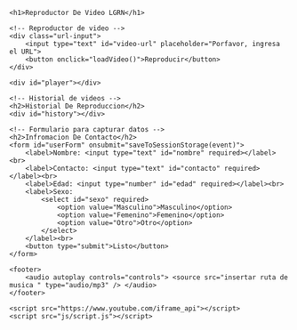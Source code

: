 

<!DOCTYPE html>
<html lang="es">
<head>
    <meta charset="UTF-8">
    <title>Reproductor de Video con Formulario</title>
    <link rel="stylesheet" href="css/estilo.css">
</head>
<body>

    <h1>Reproductor De Video LGRN</h1>

    <!-- Reproductor de video -->
    <div class="url-input">
        <input type="text" id="video-url" placeholder="Porfavor, ingresa el URL">
        <button onclick="loadVideo()">Reproducir</button>
    </div>

    <div id="player"></div>

    <!-- Historial de videos -->
    <h2>Historial De Reproduccion</h2>
    <div id="history"></div>

    <!-- Formulario para capturar datos -->
    <h2>Infromacion De Contacto</h2>
    <form id="userForm" onsubmit="saveToSessionStorage(event)">
        <label>Nombre: <input type="text" id="nombre" required></label><br>
        <label>Contacto: <input type="text" id="contacto" required></label><br>
        <label>Edad: <input type="number" id="edad" required></label><br>
        <label>Sexo:
            <select id="sexo" required>
                <option value="Masculino">Masculino</option>
                <option value="Femenino">Femenino</option>
                <option value="Otro">Otro</option>
            </select>
        </label><br>
        <button type="submit">Listo</button>
    </form>

    <footer>
        <audio autoplay controls="controls"> <source src="insertar ruta de musica " type="audio/mp3" /> </audio> 
    </footer>

    <script src="https://www.youtube.com/iframe_api"></script>
    <script src="js/script.js"></script>
</body>
</html>
